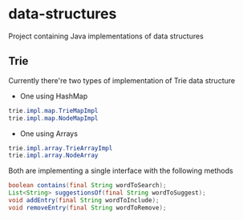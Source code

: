 # data-structures
Project containing Java implementations of data structures

## Trie
Currently there're two types of implementation of Trie data structure
- One using HashMap
``` java
trie.impl.map.TrieMapImpl
trie.impl.map.NodeMapImpl
```
- One using Arrays
``` java
trie.impl.array.TrieArrayImpl
trie.impl.array.NodeArray
```

Both are implementing a single interface with the following methods
```java
boolean contains(final String wordToSearch);
List<String> suggestionsOf(final String wordToSuggest);
void addEntry(final String wordToInclude);
void removeEntry(final String wordToRemove);
```

